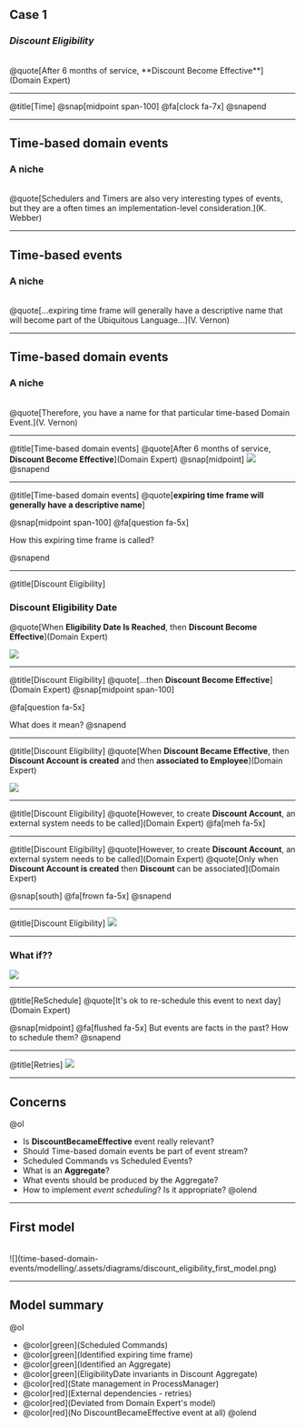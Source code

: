 ## Case 1
### _Discount Eligibility_
<br/>
@quote[After 6 months of service, **Discount Become Effective**](Domain Expert)

---
@title[Time]
@snap[midpoint span-100]
@fa[clock fa-7x]
@snapend

---
## Time-based domain events
### A niche
<br/>
@quote[Schedulers and Timers are also very interesting types of events, but they are a often times an implementation-level consideration.](K. Webber)

---
## Time-based events
### A niche
<br/>
@quote[...expiring time frame will generally have a descriptive name that will become part of the Ubiquitous Language...](V. Vernon)

---
## Time-based domain events
### A niche
<br/>
@quote[Therefore, you have a name for that particular time-based Domain Event.](V. Vernon)
  

---
@title[Time-based domain events]
@quote[After 6 months of service, **Discount Become Effective**](Domain Expert)
@snap[midpoint]
![](time-based-domain-events/modelling/.assets/diagrams/discount_became_effective.png)
@snapend

---
@title[Time-based domain events]
@quote[**expiring time frame will generally have a descriptive name**] 

@snap[midpoint span-100]
@fa[question fa-5x]

How this expiring time frame is called?

@snapend

---
@title[Discount Eligibility]
### Discount Eligibility Date
@quote[When **Eligibility Date Is Reached**, then **Discount Become Effective**](Domain Expert)

![](time-based-domain-events/modelling/.assets/diagrams/discount_eligibility_date.png)

---
@title[Discount Eligibility]
@quote[...then **Discount Become Effective**](Domain Expert)
@snap[midpoint span-100]

@fa[question fa-5x]

What does it mean?
@snapend

---
@title[Discount Eligibility]
@quote[When **Discount Became Effective**, then **Discount Account is created** and then **associated to Employee**](Domain Expert)


![](time-based-domain-events/modelling/.assets/diagrams/discount_account_association.png)

---
@title[Discount Eligibility]
@quote[However, to create **Discount Account**, an external system needs to be called](Domain Expert)
@fa[meh fa-5x]

---
@title[Discount Eligibility]
@quote[However, to create **Discount Account**, an external system needs to be called](Domain Expert)
@quote[Only when **Discount Account is created** then **Discount** can be associated](Domain Expert)

@snap[south]
@fa[frown fa-5x]
@snapend

---
@title[Discount Eligibility]
![](time-based-domain-events/modelling/.assets/diagrams/external_system.png)


---
### What if??
![](time-based-domain-events/modelling/.assets/diagrams/external_system_crash.png)

---
@title[ReSchedule]
@quote[It's ok to re-schedule this event to next day](Domain Expert)

@snap[midpoint]
@fa[flushed fa-5x]
But events are facts in the past? How to schedule them? 
@snapend

---
@title[Retries]
![](time-based-domain-events/modelling/.assets/diagrams/external_system_retry.png)


---
## Concerns
@ol
- Is **DiscountBecameEffective** event really relevant?
- Should Time-based domain events be part of event stream?
- Scheduled Commands vs Scheduled Events?
- What is an **Aggregate**?
- What events should be produced by the Aggregate?
- How to implement _event scheduling_? Is it appropriate?
@olend

---
## First model
<br/>
![](time-based-domain-events/modelling/.assets/diagrams/discount_eligibility_first_model.png)


---
## Model summary
@ol
- @color[green](Scheduled Commands)
- @color[green](Identified expiring time frame)
- @color[green](Identified an Aggregate)
- @color[green](EligibilityDate invariants in Discount Aggregate)
- @color[red](State management in ProcessManager)
- @color[red](External dependencies - retries)
- @color[red](Deviated from Domain Expert's model)
- @color[red](No DiscountBecameEffective event at all)
@olend

